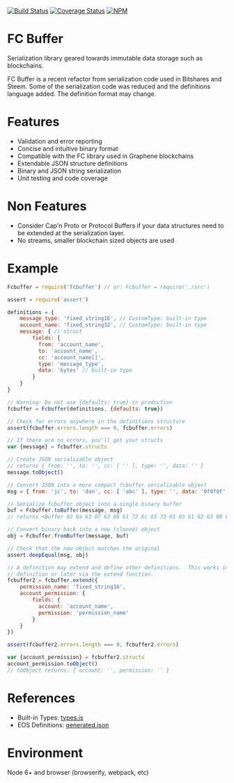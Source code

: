 [![Build Status](https://travis-ci.org/EOSIO/eosjs-fcbuffer.svg?branch=master)](https://travis-ci.org/EOSIO/eosjs-fcbuffer)
[![Coverage Status](https://coveralls.io/repos/github/EOSIO/eosjs-fcbuffer/badge.svg?branch=master)](https://coveralls.io/github/EOSIO/eosjs-fcbuffer?branch=master)
[![NPM](https://img.shields.io/npm/v/fcbuffer.svg)](https://www.npmjs.org/package/fcbuffer)

# FC Buffer

Serialization library geared towards immutable data storage such as blockchains.

FC Buffer is a recent refactor from serialization code used in Bitshares and
Steem.  Some of the serialization code was reduced and the definitions language
added.  The definition format may change.

# Features

- Validation and error reporting
- Concise and intuitive binary format
- Compatible with the FC library used in Graphene blockchains
- Extendable JSON structure definitions
- Binary and JSON string serialization
- Unit testing and code coverage

# Non Features

- Consider Cap'n Proto or Protocol Buffers if your data structures need to
  be extended at the serialization layer.
- No streams, smaller blockchain sized objects are used

# Example

```javascript
Fcbuffer = require('fcbuffer') // or: Fcbuffer = require('./src')

assert = require('assert')

definitions = {
    message_type: 'fixed_string16', // CustomType: built-in type
    account_name: 'fixed_string32', // CustomType: built-in type
    message: { // struct
        fields: {
          from: 'account_name',
          to: 'account_name',
          cc: 'account_name[]',
          type: 'message_type',
          data: 'bytes' // built-in type
        }
    }
}

// Warning: Do not use {defaults: true} in production
fcbuffer = Fcbuffer(definitions, {defaults: true})

// Check for errors anywhere in the definitions structure
assert(fcbuffer.errors.length === 0, fcbuffer.errors)

// If there are no errors, you'll get your structs
var {message} = fcbuffer.structs

// Create JSON serializable object
// returns { from: '', to: '', cc: [ '' ], type: '', data: '' }
message.toObject()

// Convert JSON into a more compact fcbuffer serializable object
msg = { from: 'jc', to: 'dan', cc: [ 'abc' ], type: '', data: '0f0f0f' }

// Serialize fcbuffer object into a single binary buffer
buf = Fcbuffer.toBuffer(message, msg)
// returns <Buffer 02 6a 63 07 63 68 61 72 6c 65 73 01 03 61 62 63 00 03 0f 0f 0f>

// Convert binary back into a new (cloned) object
obj = Fcbuffer.fromBuffer(message, buf)

// Check that the new object matches the original
assert.deepEqual(msg, obj)

// A definition may extend and define other definitions.  This works in the initial
// definition or later via the extend function.
fcbuffer2 = fcbuffer.extend({
    permission_name: 'fixed_string16',
    account_permission: {
        fields: {
          account: 'account_name',
          permission: 'permission_name'
        }
    }
})

assert(fcbuffer2.errors.length === 0, fcbuffer2.errors)

var {account_permission} = fcbuffer2.structs
account_permission.toObject()
// toObject returns: { account: '', permission: '' }

```

# References

- Built-in Types: [types.js](./src/types.js)
- EOS Definitions: [generated.json](https://github.com/EOSIO/eosjs-json/blob/master/schema/generated.json)

# Environment

Node 6+ and browser (browserify, webpack, etc)
